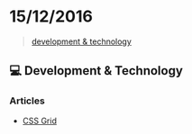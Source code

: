 # 15/12/2016

> [development & technology](#computer-development--technology)

## :computer: Development & Technology

### Articles
- [CSS Grid](http://meyerweb.com/eric/thoughts/2016/12/05/css-grid/)
